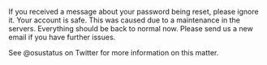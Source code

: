 If you received a message about your password being reset, please ignore it. Your account is safe. This was caused due to a maintenance in the servers. Everything should be back to normal now. Please send us a new email if you have further issues.

See @osustatus on Twitter for more information on this matter.